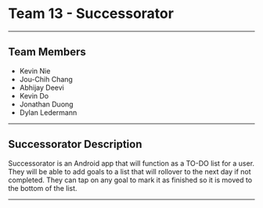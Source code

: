 # Team 13 - Successorator 

---

## Team Members
- Kevin Nie
- Jou-Chih Chang
- Abhijay Deevi
- Kevin Do
- Jonathan Duong
- Dylan Ledermann

---

## Successorator Description
Successorator is an Android app that will function as a TO-DO list for a user. 
They will be able to add goals to a list that will rollover to the next day if not completed.
They can tap on any goal to mark it as finished so it is moved to the bottom of the list.

---
